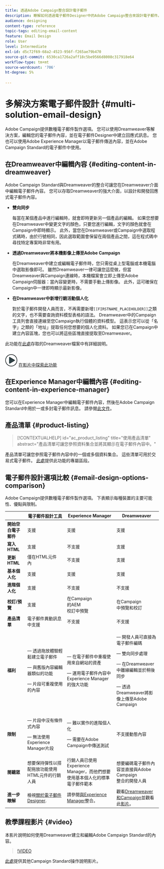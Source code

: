 ```yaml
---
title: 透過Adobe Campaign整合設計電子郵件
description: 瞭解如何透過電子郵件Designer中的Adobe Campaign整合來設計電子郵件。
audience: designing
content-type: reference
topic-tags: editing-email-content
feature: Email Design
role: User
level: Intermediate
exl-id: d5c72f69-68a2-4523-956f-f265ae79b470
source-git-commit: 6530ca1726a2aff18c5be9566d8008c317918e64
workflow-type: tm+mt
source-wordcount: '706'
ht-degree: 5%

---
```


# 多解決方案電子郵件設計 {#multi-solution-email-design}

Adobe Campaign提供數種電子郵件製作選項。 您可以使用Dreamweaver等解決方案，編輯您的電子郵件內容，並在電子郵件Designer中建立回應式訊息。 您也可以使用Adobe Experience Manager以電子郵件傳送內容，並在Adobe Campaign Standard的電子郵件中使用。

## 在Dreamweaver中編輯內容 {#editing-content-in-dreamweaver}

Adobe Campaign Standard與Dreamweaver的整合可讓您在Dreamweaver介面中編輯電子郵件內容。 您可以存取Dreamweaver的強大介面，以設計和開發回應式電子郵件內容。

* **雙向同步**

  每當在某個產品中進行編輯時，就會即時更新另一個產品的編輯。 如果您想要在Dreamweaver中變更文字的顏色，只要您進行編輯，文字的顏色就會在Campaign中即時顯示。 此外，當您在Dreamweaver或Campaign中選取程式碼時，由於行號相同，因此選取範圍會保留在兩個產品之間，這在程式碼中尋找特定專案時非常有用。

* **透過Dreamweaver將本機影像上傳至Adobe Campaign**

  在Dreamweaver中建立或編輯電子郵件時，您只需從桌上型電腦或本機電腦中選取影像即可。 雖然Dreamweaver一律可讓您這麼做，但當Dreamweaver與Campaign連線時，本機檔案會立即上傳至Adobe Campaign伺服器：當內容變更時，不需要手動上傳影像。 此外，這可確保在Campaign中一律即時顯示最新影像。

* **在Dreamweaver中新增行銷活動個人化**

  對於電子郵件開發人員而言，不再需要新增`[[FIRSTNAME_PLACEHOLDER]]`之類的文字，也不需要查詢資料模型表格的語法。 Dreamweaver中的Campaign工具列會直接連線至您Campaign執行個體的資料模型。 這表示您可以從「名字」之類的「地址」提取任何您想要的個人化資料。 如果您已在Campaign中建立內容區塊，您也可以將這些區塊直接提取至Dreamweaver。

此功能在[此處](https://helpx.adobe.com/tw/dreamweaver/using/working-with-dreamweaver-and-campaign.html)存取的Dreamweaver檔案中有詳細說明。

![](assets/do-not-localize/how-to-video.png) [在影片中探索此功能](#video)

## 在Experience Manager中編輯內容 {#editing-content-in-experience-manager}

您可以在Experience Manager中編輯電子郵件內容，然後在Adobe Campaign Standard中用於一或多封電子郵件訊息。 請參閱[此文件](../../integrating/using/integrating-with-experience-manager.md)。

## 產品清單 {#product-listing}

>[!CONTEXTUALHELP]
>id="ac_product_listing"
>title="使用產品清單"
>abstract="產品清單可讓您參照資料集合並將其顯示在電子郵件內容中。"

產品清單可讓您參照電子郵件內容中的一個或多個資料集合。 這些清單可用於交易式電子郵件。 [此處](../../designing/using/using-product-listings.md)提供此功能的專屬區段。

## 電子郵件設計選項比較 {#email-design-options-comparison}

Adobe Campaign提供數種電子郵件製作選項。 下表顯示每種裝置的主要可能性、優點與限制。

<table> 
 <thead> 
  <tr> 
   <th> </th> 
   <th> 電子郵件設計工具<br /> </th> 
   <th> Experience Manager<br /> </th> 
   <th> Dreamweaver<br /> </th> 
  </tr> 
 </thead> 
 <tbody> 
  <tr> 
   <td> <strong>開始空白電子郵件</strong><br /> </td> 
   <td> 支援<br /> </td> 
   <td> 支援<br /> </td> 
   <td> 支援<br /> </td> 
  </tr> 
  <tr> 
   <td> <strong>寫入HTML</strong><br /> </td> 
   <td> 支援<br /> </td> 
   <td> 不支援<br /> </td> 
   <td> 支援<br /> </td> 
  </tr> 
  <tr> 
   <td> <strong>更新HTML</strong><br /> </td> 
   <td> 僅在HTML元件<br />內 </td> 
   <td> 不支援<br /> </td> 
   <td> 支援<br /> </td> 
  </tr> 
  <tr> 
   <td> <strong>基本個人化</strong><br /> </td> 
   <td> 支援<br /> </td> 
   <td> 支援<br /> </td> 
   <td> 支援<br /> </td> 
  </tr> 
  <tr> 
   <td> <strong>進階個人化</strong><br /> </td> 
   <td> 支援<br /> </td> 
   <td> 不支援<br /> </td> 
   <td> 不支援<br /> </td> 
  </tr> 
  <tr> 
   <td> <strong>校訂/預覽</strong><br /> </td> 
   <td> 支援<br /> </td> 
   <td> 在Campaign<br />的AEM<br />校訂中預覽 </td> 
   <td> 在Campaign<br />中預覽和校訂 </td> 
  </tr> 
  <tr> 
   <td> <strong>產品清單</strong><br /> </td> 
   <td> 電子郵件異動訊息中支援<br /> </td> 
   <td> 不支援<br /> </td> 
   <td> 不支援<br /> </td> 
  </tr> 
  <tr> 
   <td> <strong>福利</strong><br /> </td> 
   <td> 
     <p> — 透過拖放體驗輕鬆建立電子郵件</p>
     <p> — 與舊版內容編輯器類似的功能</p>
     <p> — 片段可重複使用的內容</p>
  </td> 
   <td> 
     <p> — 在電子郵件中重複使用來自網站的資產</p>
     <p> — 運用電子郵件內容中Experience Manager的強大功能</p>
    </td> 
   <td> 
    <p> — 開發人員可直接為電子郵件編碼</p>
    <p> — 雙向同步處理</p>
    <p> — 在Dreamweaver中離線編輯並於稍後同步</p>
    <p> — 透過Dreamweaver將影像上傳至Adobe Campaign</p>
  </td> 
  </tr> 
  <tr> 
   <td> <strong>限制</strong><br /> </td> 
   <td> 
     <p> — 片段中沒有條件式內容</p>
     <p> — 無法使用Experience Manager片段</p>
  </td> 
   <td> 
     <p> — 難以實作的進階個人化</p>
     <p> — 需要在Adobe Campaign中傳送測試</p>
  </td> 
   <td> 不支援動態內容<br /> </td> 
  </tr> 
  <tr> 
   <td> <strong>閱聽眾</strong><br /> </td> 
   <td> 想要保持彈性以搭配拖放功能使用HTML元件的行銷人員<br /> </td> 
   <td> 行銷人員已使用Experience Manager，而他們想要使用基本個人化的標準電子郵件範本<br /> </td> 
   <td> 想要編碼電子郵件內容並直接與Adobe Campaign<br />整合的開發人員 </td> 
  </tr> 
  <tr> 
   <td> <strong>進一步瞭解</strong><br /> </td> 
   <td> 檢視<a href="../../designing/using/designing-content-in-adobe-campaign.md">關於電子郵件Designer</a>.<br /> </td> 
   <td> 請參閱<a href="../../integrating/using/integrating-with-experience-manager.md">與Experience Manager</a>整合。<br /> </td> 
   <td> 觀看<a href="https://helpx.adobe.com/tw/dreamweaver/using/working-with-dreamweaver-and-campaign.html">Dreamweaver和Campaign</a>並觀看此<a href="#video">影片</a>。<br /> </td> 
  </tr> 
 </tbody> 
</table>

## 教學課程影片 {#video}

本影片說明如何使用Dreamweaver建立和編輯Adobe Campaign Standard的內容。

>[!VIDEO](https://video.tv.adobe.com/v/23121?quality=12&captions=eng)

[此處](https://experienceleague.adobe.com/docs/campaign-standard-learn/tutorials/overview.html?lang=zh-Hant)提供其他Campaign Standard操作說明影片。
